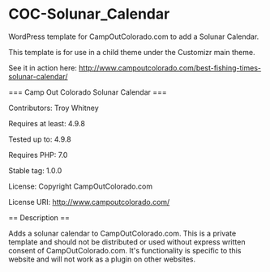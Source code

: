 # COC-Solunar_Calendar
WordPress template for CampOutColorado.com to add a Solunar Calendar. 

This template is for use in a child theme under the Customizr main theme. 

See it in action here: http://www.campoutcolorado.com/best-fishing-times-solunar-calendar/


=== Camp Out Colorado Solunar Calendar ===

Contributors: Troy Whitney

Requires at least: 4.9.8

Tested up to: 4.9.8

Requires PHP: 7.0

Stable tag: 1.0.0

License: Copyright CampOutColorado.com

License URI: http://www.campoutcolorado.com/


== Description ==

Adds a solunar calendar to CampOutColorado.com. This is a private template and should not be distributed or used without express written consent of CampOutColorado.com. It\'s functionality is specific to this website and will not work as a plugin on other websites. 

